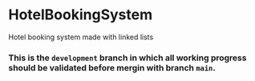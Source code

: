 # HotelBookingSystem
Hotel booking system made with linked lists

### This is the `development` branch in which all working progress should be validated before mergin with branch `main`.